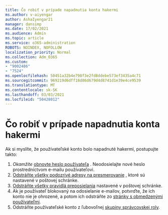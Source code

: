 ```yaml
---
title: Čo robiť v prípade napadnutia konta hakermi
ms.author: v-aiyengar
author: AshaIyengar21
manager: dansimp
ms.date: 17/02/2021
ms.audience: Admin
ms.topic: article
ms.service: o365-administration
ROBOTS: NOINDEX, NOFOLLOW
localization_priority: Normal
ms.collection: Adm_O365
ms.custom:
- "9002486"
- "7524"
ms.openlocfilehash: 50451a32b4e798f3e2fd8ddebe573ef3435a4c71
ms.sourcegitcommit: 969219d6dff18d86d679d4d8741d1e39e4ce9539
ms.translationtype: MT
ms.contentlocale: sk-SK
ms.lasthandoff: 03/03/2021
ms.locfileid: "50428012"
---
```

# <a name="what-to-do-when-an-account-is-hacked"></a>Čo robiť v prípade napadnutia konta hakermi

Ak si myslíte, že používateľské konto bolo napadnuté hakermi, postupujte takto:

1. *Okamžite* [obnovte heslo používateľa](https://go.microsoft.com/fwlink/?linkid=2103704) . Neodosielajte nové heslo prostredníctvom e-mailu používateľovi.
1. [Odstráňte všetky podozrivé adresy na presmerovanie](https://go.microsoft.com/fwlink/?linkid=2103705) , ktoré sú nastavené v poštovej schránke.
1. [Odstráňte všetky pravidlá preposielania](https://go.microsoft.com/fwlink/?linkid=2103706) nastavené v poštovej schránke.
1. Ak je používateľ blokovaný na odosielanie e-mailov, potvrďte, že ich konto nie je ohrozené, a potom ich odstráňte zo [stránky s obmedzenými používateľmi](https://go.microsoft.com/fwlink/?linkid=2103706).
1. Odstráňte používateľské konto z ľubovoľnej [skupiny správcovskej roly](https://go.microsoft.com/fwlink/?linkid=2092294).